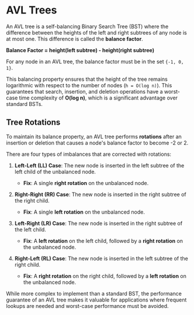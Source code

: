 # AVL Trees

An AVL tree is a self-balancing Binary Search Tree (BST) where the difference between the heights of the left and right subtrees of any node is at most one. This difference is called the **balance factor**.

**Balance Factor = height(left subtree) - height(right subtree)**

For any node in an AVL tree, the balance factor must be in the set `{-1, 0, 1}`.

This balancing property ensures that the height of the tree remains logarithmic with respect to the number of nodes (`h = O(log n)`). This guarantees that search, insertion, and deletion operations have a worst-case time complexity of **O(log n)**, which is a significant advantage over standard BSTs.

## Tree Rotations

To maintain its balance property, an AVL tree performs **rotations** after an insertion or deletion that causes a node's balance factor to become -2 or 2.

There are four types of imbalances that are corrected with rotations:

1.  **Left-Left (LL) Case**: The new node is inserted in the left subtree of the left child of the unbalanced node.
    *   **Fix**: A single **right rotation** on the unbalanced node.

2.  **Right-Right (RR) Case**: The new node is inserted in the right subtree of the right child.
    *   **Fix**: A single **left rotation** on the unbalanced node.

3.  **Left-Right (LR) Case**: The new node is inserted in the right subtree of the left child.
    *   **Fix**: A **left rotation** on the left child, followed by a **right rotation** on the unbalanced node.

4.  **Right-Left (RL) Case**: The new node is inserted in the left subtree of the right child.
    *   **Fix**: A **right rotation** on the right child, followed by a **left rotation** on the unbalanced node.

While more complex to implement than a standard BST, the performance guarantee of an AVL tree makes it valuable for applications where frequent lookups are needed and worst-case performance must be avoided. 